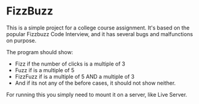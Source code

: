 # FizzBuzz
This is a simple project for a college course assignment.
It's based on the popular Fizzbuzz Code Interview, and it has several bugs and malfunctions on purpose.

The program should show:

- Fizz if the number of clicks is a multiple of 3 
- Fuzz if is a multiple of 5
- FizzFuzz if is a multiple of 5 AND a multiple of 3
- And if its not any of the before cases, it should not show neither.


For running this you simply need to mount it on a server, like Live Server.
